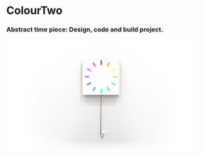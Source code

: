 # ColourTwo
### Abstract time piece: Design, code and build project.

![Visualisation of Colour Two hanging on wall](/images/colorTwo.jpg)